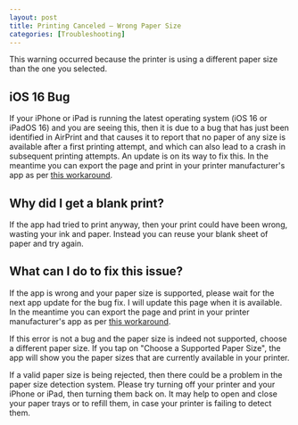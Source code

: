 ```yaml
---
layout: post
title: Printing Canceled – Wrong Paper Size
categories: [Troubleshooting]
---
```


This warning occurred because the printer is using a different paper size than the one you selected.

## iOS 16 Bug

If your iPhone or iPad is running the latest operating system (iOS 16 or iPadOS 16) and you are seeing this, then it is due to a bug that has just been identified in AirPrint and that causes it to report that no paper of any size is available after a first printing attempt, and which can also lead to a crash in subsequent printing attempts. An update is on its way to fix this. In the meantime you can export the page and print in your printer manufacturer's app as per [this workaround](/printing-outside-the-app).

## Why did I get a blank print?

If the app had tried to print anyway, then your print could have been wrong, wasting your ink and paper. Instead you can reuse your blank sheet of paper and try again.

## What can I do to fix this issue?

If the app is wrong and your paper size is supported, please wait for the next app update for the bug fix. I will update this page when it is available. In the meantime you can export the page and print in your printer manufacturer's app as per [this workaround](/printing-outside-the-app).

If this error is not a bug and the paper size is indeed not supported, choose a different paper size. If you tap on "Choose a Supported Paper Size", the app will show you the paper sizes that are currently available in your printer.

If a valid paper size is being rejected, then there could be a problem in the paper size detection system. Please try turning off your printer and your iPhone or iPad, then turning them back on. It may help to open and close your paper trays or to refill them, in case your printer is failing to detect them.
